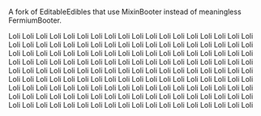 A fork of EditableEdibles that use MixinBooter instead of meaningless FermiumBooter.

Loli Loli Loli Loli Loli Loli Loli Loli Loli Loli Loli Loli Loli Loli Loli Loli Loli Loli Loli Loli Loli Loli Loli Loli Loli Loli Loli Loli Loli Loli Loli Loli Loli Loli Loli Loli Loli Loli Loli Loli Loli Loli Loli Loli Loli Loli Loli Loli Loli Loli Loli Loli Loli Loli Loli Loli Loli Loli Loli Loli Loli Loli Loli Loli Loli Loli Loli Loli Loli Loli Loli Loli Loli Loli Loli Loli Loli Loli Loli Loli Loli Loli Loli Loli Loli Loli Loli Loli Loli Loli Loli Loli Loli Loli Loli Loli Loli Loli Loli Loli Loli Loli Loli Loli Loli Loli Loli Loli Loli Loli Loli Loli Loli Loli Loli Loli Loli Loli Loli Loli Loli Loli Loli Loli Loli Loli Loli Loli Loli Loli Loli Loli Loli Loli Loli Loli Loli Loli Loli Loli Loli Loli Loli Loli Loli Loli Loli Loli Loli Loli Loli Loli Loli Loli Loli Loli Loli Loli Loli Loli Loli Loli 
